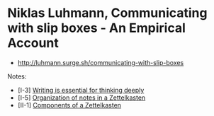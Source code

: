# Niklas Luhmann, Communicating with slip boxes - An Empirical Account

* <http://luhmann.surge.sh/communicating-with-slip-boxes>

Notes:

* [I-3] [Writing is essential for thinking deeply](../20221206144641/README.md)
* [I-5] [Organization of notes in a Zettelkasten](../20221206175846/README.md)
* [II-1] [Components of a Zettelkasten](../20221205190051/README.md)


